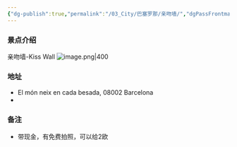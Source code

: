 ```yaml
---
{"dg-publish":true,"permalink":"/03_City/巴塞罗那/亲吻墙/","dgPassFrontmatter":true}
---
```


### 景点介绍
亲吻墙-Kiss Wall
![image.png|400](https://obsidan-1314364309.cos.ap-beijing.myqcloud.com/obsidan/20250304013346821.png)

### 地址
+ El món neix en cada besada, 08002 Barcelona
+ 
### 备注
+ 带现金，有免费拍照，可以给2欧
